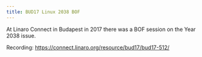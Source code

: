 ```yaml
---
title: BUD17 Linux 2038 BOF
---
```

At Linaro Connect in Budapest in 2017 there was a BOF session
on the Year 2038 issue.

Recording: https://connect.linaro.org/resource/bud17/bud17-512/
